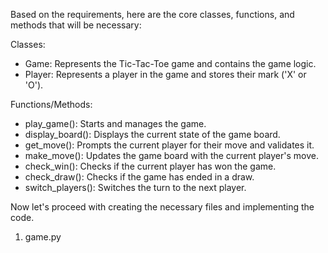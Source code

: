 Based on the requirements, here are the core classes, functions, and methods that will be necessary:

Classes:
- Game: Represents the Tic-Tac-Toe game and contains the game logic.
- Player: Represents a player in the game and stores their mark ('X' or 'O').

Functions/Methods:
- play_game(): Starts and manages the game.
- display_board(): Displays the current state of the game board.
- get_move(): Prompts the current player for their move and validates it.
- make_move(): Updates the game board with the current player's move.
- check_win(): Checks if the current player has won the game.
- check_draw(): Checks if the game has ended in a draw.
- switch_players(): Switches the turn to the next player.

Now let's proceed with creating the necessary files and implementing the code.

1. game.py

